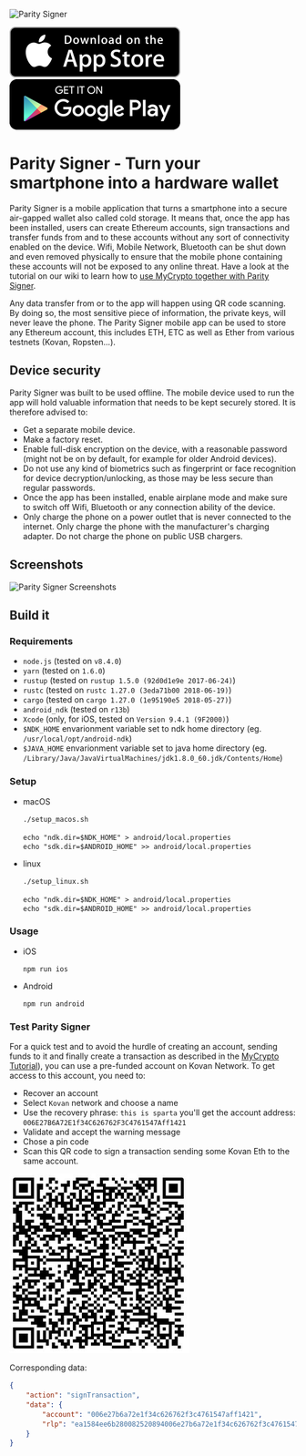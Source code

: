 ![Parity Signer](https://wiki.parity.io/images/logo-parity-signer.jpg)


[![App Store][app-store-badge]][app-store-url]
[![Google Play][google-play-badge]][google-play-url]

[app-store-badge]: ./res/app-store-badge.png
[app-store-url]: https://itunes.apple.com/us/app/parity-signer/id1218174838
[google-play-badge]: ./res/google-play-badge.png
[google-play-url]: https://play.google.com/store/apps/details?id=io.parity.signer

# Parity Signer - Turn your smartphone into a hardware wallet

Parity Signer is a mobile application that turns a smartphone into a secure air-gapped wallet also called cold storage. It means that, once the app has been installed, users can create Ethereum accounts, sign transactions and transfer funds from and to these accounts without any sort of connectivity enabled on the device. Wifi, Mobile Network, Bluetooth can be shut down and even removed physically to ensure that the mobile phone containing these accounts will not be exposed to any online threat. Have a look at the tutorial on our wiki to learn how to [use MyCrypto together with Parity Signer](https://wiki.parity.io/Parity-Signer-Mobile-App-MyCrypto-tutorial).

Any data transfer from or to the app will happen using QR code scanning. By doing so, the most sensitive piece of information, the private keys, will never leave the phone. The Parity Signer mobile app can be used to store any Ethereum account, this includes ETH, ETC as well as Ether from various testnets (Kovan, Ropsten...).

## Device security

Parity Signer was built to be used offline. The mobile device used to run the app will hold valuable information that needs to be kept securely stored. It is therefore advised to:
- Get a separate mobile device.
- Make a factory reset.
- Enable full-disk encryption on the device, with a reasonable password (might not be on by default, for example for older Android devices).
- Do not use any kind of biometrics such as fingerprint or face recognition for device decryption/unlocking, as those may be less secure than regular passwords.
- Once the app has been installed, enable airplane mode and make sure to switch off Wifi, Bluetooth or any connection ability of the device.
- Only charge the phone on a power outlet that is never connected to the internet. Only charge the phone with the manufacturer's charging adapter. Do not charge the phone on public USB chargers.

## Screenshots

![Parity Signer Screenshots](https://i.imgur.com/HHnwyAp.jpg)

## Build it
### Requirements

- `node.js` (tested on `v8.4.0`)
- `yarn` (tested on `1.6.0`)
- `rustup` (tested on `rustup 1.5.0 (92d0d1e9e 2017-06-24)`)
- `rustc` (tested on `rustc 1.27.0 (3eda71b00 2018-06-19)`)
- `cargo` (tested on `cargo 1.27.0 (1e95190e5 2018-05-27)`)
- `android_ndk` (tested on `r13b`)
- `Xcode` (only, for iOS, tested on `Version 9.4.1 (9F2000)`)
- `$NDK_HOME` envarionment variable set to ndk home directory (eg. `/usr/local/opt/android-ndk`)
- `$JAVA_HOME` envarionment variable set to java home directory (eg. `/Library/Java/JavaVirtualMachines/jdk1.8.0_60.jdk/Contents/Home`)

### Setup

- macOS

    ```
    ./setup_macos.sh

    echo "ndk.dir=$NDK_HOME" > android/local.properties
    echo "sdk.dir=$ANDROID_HOME" >> android/local.properties
    ```

- linux

    ```
    ./setup_linux.sh

    echo "ndk.dir=$NDK_HOME" > android/local.properties
    echo "sdk.dir=$ANDROID_HOME" >> android/local.properties
    ```

### Usage

- iOS

    ```
    npm run ios
    ```

- Android

    ```
    npm run android
    ```


### Test Parity Signer

For a quick test and to avoid the hurdle of creating an account, sending funds to it and finally create a transaction as described in the [MyCrypto Tutorial](https://wiki.parity.io/Parity-Signer-Mobile-App-MyCrypto-tutorial)), you can use a pre-funded account on Kovan Network. To get access to this account, you need to:

- Recover an account
- Select `Kovan` network and choose a name
- Use the recovery phrase: `this is sparta` you'll get the account address: `006E27B6A72E1f34C626762F3C4761547Aff1421`
- Validate and accept the warning message
- Chose a pin code
- Scan this QR code to sign a transaction sending some Kovan Eth to the same account.

![qr code parity signer](docs/tx_qr.png)

Corresponding data:

```json
{
    "action": "signTransaction",
    "data": {
        "account": "006e27b6a72e1f34c626762f3c4761547aff1421",
        "rlp": "ea1584ee6b280082520894006e27b6a72e1f34c626762f3c4761547aff1421872386f26fc10000802a8080"
    }
}
```
